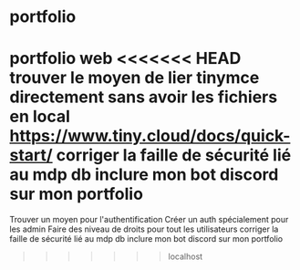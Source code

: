 # portfolio
portfolio web
<<<<<<< HEAD
trouver le moyen de lier tinymce directement sans avoir les fichiers en local
https://www.tiny.cloud/docs/quick-start/
corriger la faille de sécurité lié au mdp db
inclure mon bot discord sur mon portfolio
=======
Trouver un moyen pour l'authentification
Créer un auth spécialement pour les admin
Faire des niveau de droits pour tout les utilisateurs
corriger la faille de sécurité lié au mdp db inclure mon bot discord sur mon portfolio
>>>>>>> localhost
